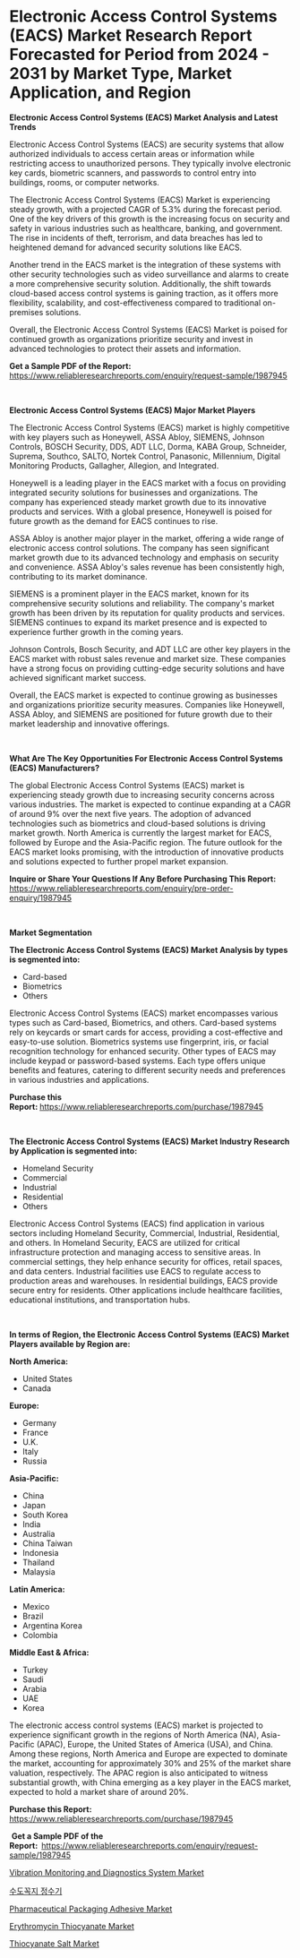 <p><h1>Electronic Access Control Systems (EACS) Market Research Report Forecasted for Period from 2024 -  2031 by Market Type, Market Application, and Region</h1></p><p><strong>Electronic Access Control Systems (EACS) Market Analysis and Latest Trends</strong></p>
<p><p>Electronic Access Control Systems (EACS) are security systems that allow authorized individuals to access certain areas or information while restricting access to unauthorized persons. They typically involve electronic key cards, biometric scanners, and passwords to control entry into buildings, rooms, or computer networks.</p><p>The Electronic Access Control Systems (EACS) Market is experiencing steady growth, with a projected CAGR of 5.3% during the forecast period. One of the key drivers of this growth is the increasing focus on security and safety in various industries such as healthcare, banking, and government. The rise in incidents of theft, terrorism, and data breaches has led to heightened demand for advanced security solutions like EACS.</p><p>Another trend in the EACS market is the integration of these systems with other security technologies such as video surveillance and alarms to create a more comprehensive security solution. Additionally, the shift towards cloud-based access control systems is gaining traction, as it offers more flexibility, scalability, and cost-effectiveness compared to traditional on-premises solutions.</p><p>Overall, the Electronic Access Control Systems (EACS) Market is poised for continued growth as organizations prioritize security and invest in advanced technologies to protect their assets and information.</p></p>
<p><strong>Get a Sample PDF of the Report:&nbsp;</strong> <a href="https://www.reliableresearchreports.com/enquiry/request-sample/1987945">https://www.reliableresearchreports.com/enquiry/request-sample/1987945</a></p>
<p>&nbsp;</p>
<p><strong>Electronic Access Control Systems (EACS) Major Market Players</strong></p>
<p><p>The Electronic Access Control Systems (EACS) market is highly competitive with key players such as Honeywell, ASSA Abloy, SIEMENS, Johnson Controls, BOSCH Security, DDS, ADT LLC, Dorma, KABA Group, Schneider, Suprema, Southco, SALTO, Nortek Control, Panasonic, Millennium, Digital Monitoring Products, Gallagher, Allegion, and Integrated.</p><p>Honeywell is a leading player in the EACS market with a focus on providing integrated security solutions for businesses and organizations. The company has experienced steady market growth due to its innovative products and services. With a global presence, Honeywell is poised for future growth as the demand for EACS continues to rise.</p><p>ASSA Abloy is another major player in the market, offering a wide range of electronic access control solutions. The company has seen significant market growth due to its advanced technology and emphasis on security and convenience. ASSA Abloy's sales revenue has been consistently high, contributing to its market dominance.</p><p>SIEMENS is a prominent player in the EACS market, known for its comprehensive security solutions and reliability. The company's market growth has been driven by its reputation for quality products and services. SIEMENS continues to expand its market presence and is expected to experience further growth in the coming years.</p><p>Johnson Controls, Bosch Security, and ADT LLC are other key players in the EACS market with robust sales revenue and market size. These companies have a strong focus on providing cutting-edge security solutions and have achieved significant market success.</p><p>Overall, the EACS market is expected to continue growing as businesses and organizations prioritize security measures. Companies like Honeywell, ASSA Abloy, and SIEMENS are positioned for future growth due to their market leadership and innovative offerings.</p></p>
<p>&nbsp;</p>
<p><strong>What Are The Key Opportunities For Electronic Access Control Systems (EACS) Manufacturers?</strong></p>
<p><p>The global Electronic Access Control Systems (EACS) market is experiencing steady growth due to increasing security concerns across various industries. The market is expected to continue expanding at a CAGR of around 9% over the next five years. The adoption of advanced technologies such as biometrics and cloud-based solutions is driving market growth. North America is currently the largest market for EACS, followed by Europe and the Asia-Pacific region. The future outlook for the EACS market looks promising, with the introduction of innovative products and solutions expected to further propel market expansion.</p></p>
<p><strong>Inquire or Share Your Questions If Any Before Purchasing This Report:</strong> <a href="https://www.reliableresearchreports.com/enquiry/pre-order-enquiry/1987945">https://www.reliableresearchreports.com/enquiry/pre-order-enquiry/1987945</a></p>
<p>&nbsp;</p>
<p><strong>Market Segmentation</strong></p>
<p><strong>The Electronic Access Control Systems (EACS) Market Analysis by types is segmented into:</strong></p>
<p><ul><li>Card-based</li><li>Biometrics</li><li>Others</li></ul></p>
<p><p>Electronic Access Control Systems (EACS) market encompasses various types such as Card-based, Biometrics, and others. Card-based systems rely on keycards or smart cards for access, providing a cost-effective and easy-to-use solution. Biometrics systems use fingerprint, iris, or facial recognition technology for enhanced security. Other types of EACS may include keypad or password-based systems. Each type offers unique benefits and features, catering to different security needs and preferences in various industries and applications.</p></p>
<p><strong>Purchase this Report:&nbsp;</strong><a href="https://www.reliableresearchreports.com/purchase/1987945">https://www.reliableresearchreports.com/purchase/1987945</a></p>
<p>&nbsp;</p>
<p><strong>The Electronic Access Control Systems (EACS) Market Industry Research by Application is segmented into:</strong></p>
<p><ul><li>Homeland Security</li><li>Commercial</li><li>Industrial</li><li>Residential</li><li>Others</li></ul></p>
<p><p>Electronic Access Control Systems (EACS) find application in various sectors including Homeland Security, Commercial, Industrial, Residential, and others. In Homeland Security, EACS are utilized for critical infrastructure protection and managing access to sensitive areas. In commercial settings, they help enhance security for offices, retail spaces, and data centers. Industrial facilities use EACS to regulate access to production areas and warehouses. In residential buildings, EACS provide secure entry for residents. Other applications include healthcare facilities, educational institutions, and transportation hubs.</p></p>
<p>&nbsp;</p>
<p><strong>In terms of Region, the Electronic Access Control Systems (EACS) Market Players available by Region are:</strong></p>
<p>
    <p> <strong> North America: </strong>
        <ul>
            <li>United States</li>
            <li>Canada</li>
        </ul>
        </p> 
    <p> <strong> Europe: </strong>
        <ul>
            <li>Germany</li>
            <li>France</li>
            <li>U.K.</li>
            <li>Italy</li>
            <li>Russia</li>
        </ul>
        </p> 
    <p> <strong> Asia-Pacific: </strong>
        <ul>
            <li>China</li>
            <li>Japan</li>
            <li>South Korea</li>
            <li>India</li>
            <li>Australia</li>
            <li>China Taiwan</li>
            <li>Indonesia</li>
            <li>Thailand</li>
            <li>Malaysia</li>
        </ul>
        </p> 
    <p> <strong> Latin America: </strong>
        <ul>
            <li>Mexico</li>
            <li>Brazil</li>
            <li>Argentina Korea</li>
            <li>Colombia</li>
        </ul>
        </p> 
    <p> <strong> Middle East & Africa: </strong>
        <ul>
            <li>Turkey</li>
            <li>Saudi</li>
            <li>Arabia</li>
            <li>UAE</li>
            <li>Korea</li>
        </ul>
    </p>
    </p>
<p><p>The electronic access control systems (EACS) market is projected to experience significant growth in the regions of North America (NA), Asia-Pacific (APAC), Europe, the United States of America (USA), and China. Among these regions, North America and Europe are expected to dominate the market, accounting for approximately 30% and 25% of the market share valuation, respectively. The APAC region is also anticipated to witness substantial growth, with China emerging as a key player in the EACS market, expected to hold a market share of around 20%.</p></p>
<p><strong>Purchase this Report: </strong><a href="https://www.reliableresearchreports.com/purchase/1987945">https://www.reliableresearchreports.com/purchase/1987945</a></p>
<p>&nbsp;<strong>Get a Sample PDF of the Report:&nbsp;&nbsp;</strong><a href="https://www.reliableresearchreports.com/enquiry/request-sample/1987945">https://www.reliableresearchreports.com/enquiry/request-sample/1987945</a></p>
<p><strong></strong></p>
<p><p><a href="https://crocus-run-b5a.notion.site/Insights-into-Vibration-Monitoring-and-Diagnostics-System-Market-Size-Analysing-Market-Share-Trend-7f6b022a908f43ed9d09d0df8876a087">Vibration Monitoring and Diagnostics System Market</a></p><p><a href="https://medium.com/@qpfbabw35734906/%EC%88%98%EB%8F%84%EA%BC%AD%EC%A7%80-%EC%A0%95%EC%88%98%EA%B8%B0-%EC%8B%9C%EC%9E%A5-%EC%84%B1%EA%B3%B5%EC%A0%81%EC%9D%B8-%EB%B9%84%EC%A6%88%EB%8B%88%EC%8A%A4-%EC%A0%84%EB%9E%B5%EC%9D%98-%EC%97%B4%EC%87%A0-2031%EB%85%84%EA%B9%8C%EC%A7%80-%EC%98%88%EC%B8%A1-47245c6b9ed2">수도꼭지 정수기</a></p><p><a href="https://gratis-rainforest-2ca.notion.site/Pharmaceutical-Packaging-Adhesive-Market-Size-and-Growth-Market-Segmentation-Regional-and-Country--0dcc911e4c9343afa4b7ed7be93580f8">Pharmaceutical Packaging Adhesive Market</a></p><p><a href="https://view.publitas.com/reportprime-1/decoding-the-erythromycin-thiocyanate-market-a-deep-dive-into-the-latest-market-trends-market-segmentation-and-competitive-analysis/">Erythromycin Thiocyanate Market</a></p><p><a href="https://view.publitas.com/reportprime-1/thiocyanate-salt-market-research-report-unlocks-analysis-on-the-market-financial-status-market-size-and-market-revenue-upto-2031/">Thiocyanate Salt Market</a></p></p>